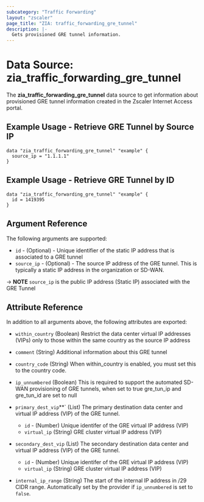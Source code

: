 ```yaml
---
subcategory: "Traffic Forwarding"
layout: "zscaler"
page_title: "ZIA: traffic_forwarding_gre_tunnel"
description: |-
  Gets provisioned GRE tunnel information.
---
```


# Data Source: zia_traffic_forwarding_gre_tunnel

The **zia_traffic_forwarding_gre_tunnel** data source to get information about provisioned GRE tunnel information created in the Zscaler Internet Access portal.

## Example Usage - Retrieve GRE Tunnel by Source IP

```hcl
data "zia_traffic_forwarding_gre_tunnel" "example" {
  source_ip = "1.1.1.1"
}
```

## Example Usage - Retrieve GRE Tunnel by ID

```hcl
data "zia_traffic_forwarding_gre_tunnel" "example" {
  id = 1419395
}
```

## Argument Reference

The following arguments are supported:

* `id` - (Optional) - Unique identifier of the static IP address that is associated to a GRE tunnel
* `source_ip` - (Optional) - The source IP address of the GRE tunnel. This is typically a static IP address in the organization or SD-WAN.

-> **NOTE** `source_ip` is the public IP address (Static IP) associated with the GRE Tunnel

## Attribute Reference

In addition to all arguments above, the following attributes are exported:

* `within_country` (Boolean) Restrict the data center virtual IP addresses (VIPs) only to those within the same country as the source IP address
* `comment` (String) Additional information about this GRE tunnel
* `country_code` (String) When within_country is enabled, you must set this to the country code.
* `ip_unnumbered` (Boolean) This is required to support the automated SD-WAN provisioning of GRE tunnels, when set to true gre_tun_ip and gre_tun_id are set to null
* `primary_dest_vip`**` (List) The primary destination data center and virtual IP address (VIP) of the GRE tunnel.
  * `id` - (Number) Unique identifer of the GRE virtual IP address (VIP)
  * `virtual_ip` (String) GRE cluster virtual IP address (VIP)

* `secondary_dest_vip` (List) The secondary destination data center and virtual IP address (VIP) of the GRE tunnel.
  * `id` - (Number) Unique identifer of the GRE virtual IP address (VIP)
  * `virtual_ip` (String) GRE cluster virtual IP address (VIP)

* `internal_ip_range` (String) The start of the internal IP address in /29 CIDR range. Automatically set by the provider if `ip_unnumbered` is set to `false`.
